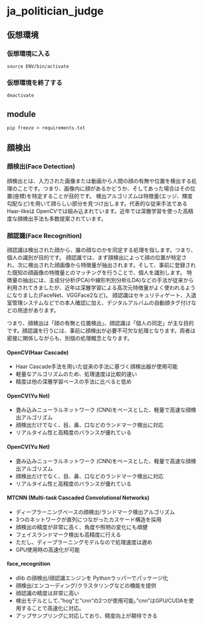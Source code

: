# ja_politician_judge

## 仮想環境
### 仮想環境に入る
```
source ENV/bin/activate
```

### 仮想環境を終了する
```
deactivate
```

## module
```
pip freeze > requirements.txt
```

## 顔検出
### 顔検出(Face Detection)
顔検出とは、入力された画像または動画から人間の顔の有無や位置を検出する処理のことです。つまり、画像内に顔があるかどうか、そしてあった場合はその位置(座標)を特定することが目的です。
検出アルゴリズムは特徴量(エッジ、輝度勾配など)を用いて顔らしい部分を見つけ出します。代表的な従来手法であるHaar-likeは OpenCVでは組み込まれています。近年では深層学習を使った高精度な顔検出手法も多数提案されています。

### 顔認識(Face Recognition)
顔認識は検出された顔から、誰の顔なのかを同定する処理を指します。つまり、個人の識別が目的です。
顔認識では、まず顔検出によって顔の位置が特定され、次に検出された顔画像から特徴量が抽出されます。そして、事前に登録された既知の顔画像の特徴量とのマッチングを行うことで、個人を識別します。
特徴量の抽出には、主成分分析(PCA)や線形判別分析(LDA)などの手法が従来から利用されてきましたが、近年は深層学習による高次元特徴量がよく使われるようになりました(FaceNet、VGGFace2など)。
顔認識はセキュリティゲート、入退室管理システムなどでの本人確認に加え、デジタルアルバムの自動顔タグ付けなどの用途があります。

つまり、顔検出は「顔の有無と位置検出」、顔認識は「個人の同定」が主な目的です。顔認識を行うには、事前に顔検出が必要不可欠な処理となります。両者は密接に関係しながらも、別個の処理概念となります。​​​​​​​​​​​​​​​

#### OpenCV(Haar Cascade)
- Haar Cascade手法を用いた従来の手法に基づく顔検出器が使用可能
- 軽量なアルゴリズムのため、処理速度は比較的速い
- 精度は他の深層学習ベースの手法に比べると低め

#### OpenCV(Yu Net)
- 畳み込みニューラルネットワーク (CNN)をベースとした、軽量で高速な顔検出アルゴリズム
- 顔検出だけでなく、目、鼻、口などのランドマーク検出に対応
- リアルタイム性と高精度のバランスが優れている

#### OpenCV(Yu Net)
- 畳み込みニューラルネットワーク (CNN)をベースとした、軽量で高速な顔検出アルゴリズム
- 顔検出だけでなく、目、鼻、口などのランドマーク検出に対応
- リアルタイム性と高精度のバランスが優れている

#### MTCNN (Multi-task Cascaded Convolutional Networks)
- ディープラーニングベースの顔検出/ランドマーク検出アルゴリズム
- 3つのネットワークが直列につながったカスケード構造を採用
- 顔検出の精度が非常に高く、角度や照明の変化にも頑健
- フェイスランドマーク検出も高精度に行える
- ただし、ディープラーニングモデルなので処理速度は遅め
- GPU使用時の高速化が可能

#### face_recognition
- dlib の顔検出/顔認識エンジンを Pythonラッパーでパッケージ化
- 顔検出/エンコーディング/クラスタリングなどの機能を提供
- 顔認識の精度は非常に高い
- 検出モデルとして、”hog”と”cnn”の2つが使用可能。”cnn”はGPU/CUDAを使用することで高速化に対応。
- アップサンプリングに対応しており、精度向上が期待できる